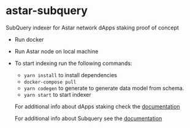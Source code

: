 # astar-subquery
SubQuery indexer for Astar network dApps staking proof of concept

- Run docker
- Run Astar node on local machine 
- To start indexing run the following commands:
  - `yarn install` to install dependencies
  - `docker-compose pull` 
  - `yarn codegen` to generate to generate data model from schema.
  - `yarn start` to start indexer

  For additional info about dApps staking check the [documentation](https://docs.astar.network/build/dapp-staking)

  For additional info about Subquery see the [documentation](https://doc.subquery.network/)
